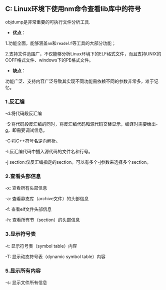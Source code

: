 ## C: Linux环境下使用nm命令查看lib库中的符号

objdump是非常重要的可执行文件分析工具.

* **优点**：

1.功能全面，能够涵盖`nm`和`readelf`等工具的大部分功能；

2.支持文件范围广，不仅能够分析Linux环境下的ELF格式文件，而且支持UNIX的COFF格式文件、windows下的PE格式文件。

* **缺点**：

功能广泛、支持内容广泛导致其实现不同功能需依赖不同的参数非常多，难于记忆。

### 1.反汇编

-d:将代码段反汇编

-S:将代码段反汇编的同时，将反汇编代码和源代码交替显示，编译时需要给出-g，即需要调试信息。

-C:将C++符号名逆向解析。

-l:反汇编代码中插入源代码的文件名和行号。

-j section:仅反汇编指定的section。可以有多个-j参数来选择多个section。

### 2.查看头部信息

-x: 查看所有头部信息

-a: 查看静态库（archive文件）的头部信息

-f: 查看elf文件头部信息

-h: 查看所有节（section）的头部信息

### 3.显示符号表

-t: 显示符号表（symbol table）内容

-T: 显示动态符号表（dynamic symbol table）内容

### 5.显示所有内容

-s: 显示文件所有信息